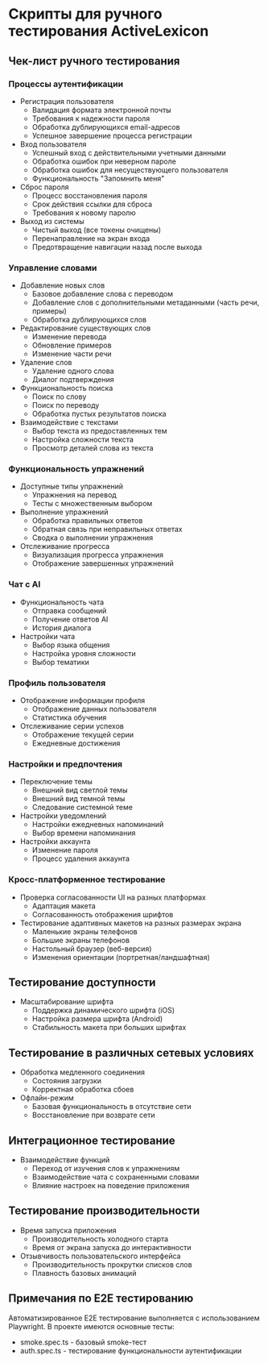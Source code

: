 # Скрипты для ручного тестирования ActiveLexicon

## Чек-лист ручного тестирования

### Процессы аутентификации
- Регистрация пользователя
  - Валидация формата электронной почты
  - Требования к надежности пароля
  - Обработка дублирующихся email-адресов
  - Успешное завершение процесса регистрации
- Вход пользователя
  - Успешный вход с действительными учетными данными
  - Обработка ошибок при неверном пароле
  - Обработка ошибок для несуществующего пользователя
  - Функциональность "Запомнить меня"
- Сброс пароля
  - Процесс восстановления пароля
  - Срок действия ссылки для сброса
  - Требования к новому паролю
- Выход из системы
  - Чистый выход (все токены очищены)
  - Перенаправление на экран входа
  - Предотвращение навигации назад после выхода

### Управление словами
- Добавление новых слов
  - Базовое добавление слова с переводом
  - Добавление слов с дополнительными метаданными (часть речи, примеры)
  - Обработка дублирующихся слов
- Редактирование существующих слов
  - Изменение перевода
  - Обновление примеров
  - Изменение части речи
- Удаление слов
  - Удаление одного слова
  - Диалог подтверждения
- Функциональность поиска
  - Поиск по слову
  - Поиск по переводу
  - Обработка пустых результатов поиска
- Взаимодействие с текстами
  - Выбор текста из предоставленных тем
  - Настройка сложности текста
  - Просмотр деталей слова из текста

### Функциональность упражнений
- Доступные типы упражнений
  - Упражнения на перевод
  - Тесты с множественным выбором
- Выполнение упражнений
  - Обработка правильных ответов
  - Обратная связь при неправильных ответах
  - Сводка о выполнении упражнения
- Отслеживание прогресса
  - Визуализация прогресса упражнения
  - Отображение завершенных упражнений

### Чат с AI
- Функциональность чата
  - Отправка сообщений
  - Получение ответов AI
  - История диалога
- Настройки чата
  - Выбор языка общения
  - Настройка уровня сложности
  - Выбор тематики

### Профиль пользователя
- Отображение информации профиля
  - Отображение данных пользователя
  - Статистика обучения
- Отслеживание серии успехов
  - Отображение текущей серии
  - Ежедневные достижения

### Настройки и предпочтения
- Переключение темы
  - Внешний вид светлой темы
  - Внешний вид темной темы
  - Следование системной теме
- Настройки уведомлений
  - Настройки ежедневных напоминаний
  - Выбор времени напоминания
- Настройки аккаунта
  - Изменение пароля
  - Процесс удаления аккаунта

### Кросс-платформенное тестирование
- Проверка согласованности UI на разных платформах
  - Адаптация макета
  - Согласованность отображения шрифтов
- Тестирование адаптивных макетов на разных размерах экрана
  - Маленькие экраны телефонов
  - Большие экраны телефонов
  - Настольный браузер (веб-версия)
  - Изменения ориентации (портретная/ландшафтная)

## Тестирование доступности
- Масштабирование шрифта
  - Поддержка динамического шрифта (iOS)
  - Настройка размера шрифта (Android)
  - Стабильность макета при больших шрифтах

## Тестирование в различных сетевых условиях
- Обработка медленного соединения
  - Состояния загрузки
  - Корректная обработка сбоев
- Офлайн-режим
  - Базовая функциональность в отсутствие сети
  - Восстановление при возврате сети

## Интеграционное тестирование
- Взаимодействие функций
  - Переход от изучения слов к упражнениям
  - Взаимодействие чата с сохраненными словами
  - Влияние настроек на поведение приложения

## Тестирование производительности
- Время запуска приложения
  - Производительность холодного старта
  - Время от экрана запуска до интерактивности
- Отзывчивость пользовательского интерфейса
  - Производительность прокрутки списков слов
  - Плавность базовых анимаций

## Примечания по E2E тестированию
Автоматизированное E2E тестирование выполняется с использованием Playwright. В проекте имеются основные тесты:
- smoke.spec.ts - базовый smoke-тест
- auth.spec.ts - тестирование функциональности аутентификации